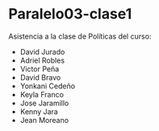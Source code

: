 # Paralelo03-clase1
Asistencia a la clase de Políticas del curso:
+ David Jurado
+ Adriel Robles
+ Victor Peña
+ David Bravo
+ Yonkani Cedeño
+ Keyla Franco
+ Jose Jaramillo
+ Kenny Jara
+ Jean Moreano
